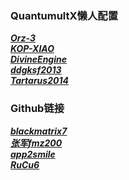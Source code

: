 ### QuantumultX懒人配置

***[Orz-3](https://raw.githubusercontent.com/Orz-3/QuantumultX/master/Orz-3.conf)***   
***[KOP-XIAO](https://raw.githubusercontent.com/KOP-XIAO/QuantumultX/master/QuantumultX_Profiles.conf)***   
***[DivineEngine](https://raw.githubusercontent.com/DivineEngine/Profiles/master/Quantumult/Outbound.conf)***   
***[ddgksf2013](https://github.com/ddgksf2013/Profile/raw/master/QuantumultX.conf)***   
***[Tartarus2014](https://raw.githubusercontent.com/Tartarus2014/QuantumultX-Script/main/QuanX.conf)***   

### Github链接
***[blackmatrix7](https://github.com/blackmatrix7/ios_rule_script)***   
***[张军fmz200](https://github.com/fmz200/wool_scripts)***   
***[app2smile](https://github.com/app2smile/rules)***   
***[RuCu6](https://github.com/RuCu6/QuanX)***   